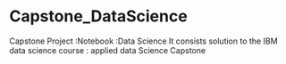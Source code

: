 # Capstone_DataScience
Capstone Project :Notebook :Data Science
It consists solution to the IBM data science course : applied data Science Capstone
